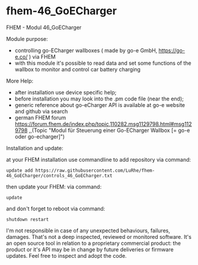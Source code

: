 # fhem-46_GoECharger
FHEM - Modul 46_GoECharger


Module purpose:

 - controlling go-ECharger wallboxes ( made by go-e GmbH, https://go-e.co/ ) via FHEM
 - with this module it's possible to read data and set some functions of the wallbox 
   to monitor and control car battery charging

More Help:

 - after installation use device specific help;
 - before installation you may look into the .pm code file (near the end);
 - generic reference about go-eCharger API is available at go-e website and github via search
 - german FHEM forum https://forum.fhem.de/index.php/topic,110282.msg1129798.html#msg1129798 
 ,,(Topic "Modul für Steuerung einer Go-ECharger Wallbox [= go-e oder go-echarger]") 
	

Installation and update:

at your FHEM installation use commandline to add repository via command:

	update add https://raw.githubusercontent.com/LuRhe/fhem-46_GoECharger/controls_46_GoECharger.txt

then update your FHEM: via command:

	update
	
and don't forget to reboot via command:

	shutdown restart

I'm not responsible in case of any unexpected behaviours, failures, damages. That's not a deep inspected, reviewed or monitored software. It's an open source tool in relation to a proprietary commercial product: the product or it's API may be in change by future deliveries or firmware updates. Feel free to inspect and adopt the code.
